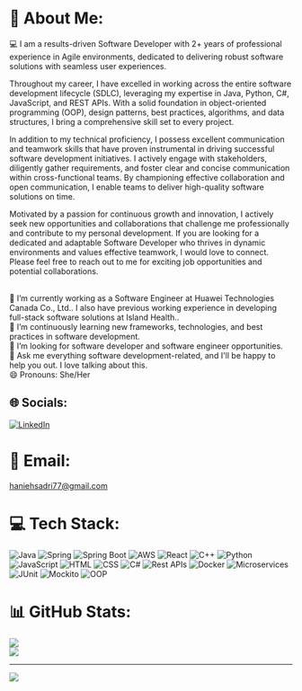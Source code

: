 # 💫 About Me:
‍💻 I am a results-driven Software Developer with 2+ years of professional experience in Agile environments, dedicated to delivering robust software solutions with seamless user experiences.

Throughout my career, I have excelled in working across the entire software development lifecycle (SDLC), leveraging my expertise in Java, Python, C#, JavaScript, and REST APIs. With a solid foundation in object-oriented programming (OOP), design patterns, best practices, algorithms, and data structures, I bring a comprehensive skill set to every project.

In addition to my technical proficiency, I possess excellent communication and teamwork skills that have proven instrumental in driving successful software development initiatives. I actively engage with stakeholders, diligently gather requirements, and foster clear and concise communication within cross-functional teams. By championing effective collaboration and open communication, I enable teams to deliver high-quality software solutions on time.

Motivated by a passion for continuous growth and innovation, I actively seek new opportunities and collaborations that challenge me professionally and contribute to my personal development. If you are looking for a dedicated and adaptable Software Developer who thrives in dynamic environments and values effective teamwork, I would love to connect. Please feel free to reach out to me for exciting job opportunities and potential collaborations.

<br>🔭  I’m currently working as a Software Engineer at Huawei Technologies Canada Co., Ltd.. I also have previous working experience in developing full-stack software solutions at Island Health..<br>🌱 I’m continuously learning new frameworks, technologies, and best practices in software development.<br>👯 I’m looking for software developer and software engineer opportunities.<br>💬 Ask me everything software development-related, and I'll be happy to help you out. I love talking about this.<br>😄 Pronouns: She/Her


## 🌐 Socials:
[![LinkedIn](https://img.shields.io/badge/LinkedIn-%230077B5.svg?style=flat&logo=linkedin&logoColor=white)](https://www.linkedin.com/in/hanieh-sadri/)


# 📧 Email:
haniehsadri77@gmail.com


# 💻 Tech Stack:
![Java](https://img.shields.io/badge/Java-%23ED8B00.svg?style=flat&logo=java&logoColor=white) ![Spring](https://img.shields.io/badge/Spring-%236DB33F.svg?style=flat&logo=spring&logoColor=white) ![Spring Boot](https://img.shields.io/badge/Spring%20Boot-%236DB33F.svg?style=flat&logo=spring-boot&logoColor=white) ![AWS](https://img.shields.io/badge/AWS-%23FF9900.svg?style=flat&logo=amazon-aws&logoColor=white) ![React](https://img.shields.io/badge/React-%2361DAFB.svg?style=flat&logo=react&logoColor=white) ![C++](https://img.shields.io/badge/C%2B%2B-%2300599C.svg?style=flat&logo=c%2B%2B&logoColor=white) ![Python](https://img.shields.io/badge/Python-3670A0?style=flat&logo=python&logoColor=ffdd54) ![JavaScript](https://img.shields.io/badge/JavaScript-%23F7DF1E.svg?style=flat&logo=javascript&logoColor=white) ![HTML](https://img.shields.io/badge/HTML-%23E34F26.svg?style=flat&logo=html5&logoColor=white) ![CSS](https://img.shields.io/badge/CSS-%231572B6.svg?style=flat&logo=css3&logoColor=white) ![C#](https://img.shields.io/badge/C%23-%23239120.svg?style=flat&logo=c-sharp&logoColor=white) ![Rest APIs](https://img.shields.io/badge/REST%20APIs-%23000000.svg?style=flat&logo=rest-api&logoColor=white) ![Docker](https://img.shields.io/badge/Docker-%230db7ed.svg?style=flat&logo=docker&logoColor=white) ![Microservices](https://img.shields.io/badge/Microservices-%23396195.svg?style=flat&logo=microservices&logoColor=white) ![JUnit](https://img.shields.io/badge/JUnit-%23FB614F.svg?style=flat&logo=junit5&logoColor=white) ![Mockito](https://img.shields.io/badge/Mockito-%23FFCA28.svg?style=flat&logo=mockito&logoColor=white) ![OOP](https://img.shields.io/badge/Object--oriented%20Programming-%234169E1.svg?style=flat)

# 📊 GitHub Stats:
![](https://github-readme-streak-stats.herokuapp.com/?user=Haniehsadri&theme=dark&hide_border=false)<br/>
![](https://github-readme-stats.vercel.app/api/top-langs/?username=Haniehsadri&theme=dark&hide_border=false&include_all_commits=true&count_private=true&layout=compact)

---
[![](https://visitcount.itsvg.in/api?id=Haniehsadri&icon=0&color=3)](https://visitcount.itsvg.in)
